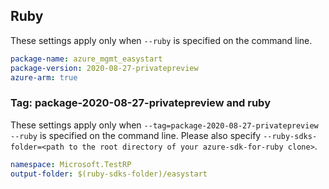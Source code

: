 ## Ruby

These settings apply only when `--ruby` is specified on the command line.

```yaml
package-name: azure_mgmt_easystart
package-version: 2020-08-27-privatepreview
azure-arm: true
```

### Tag: package-2020-08-27-privatepreview and ruby

These settings apply only when `--tag=package-2020-08-27-privatepreview --ruby` is specified on the command line.
Please also specify `--ruby-sdks-folder=<path to the root directory of your azure-sdk-for-ruby clone>`.

```yaml $(tag) == 'package-2020-08-27-privatepreview' && $(ruby)
namespace: Microsoft.TestRP
output-folder: $(ruby-sdks-folder)/easystart
```
